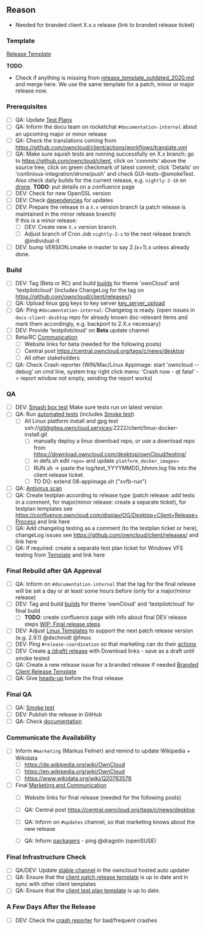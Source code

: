 ## Reason

* Needed for branded client X.x.x release (link to branded release ticket)

### Template
[Release Template](https://github.com/owncloud/client/blob/master/.github/release_template.md)

__TODO__:
* Check if anything is missing from [release_template_outdated_2020.md](https://github.com/owncloud/client/blob/master/.github/release_template_outdated_2020.md) and merge here. We use the same template for a patch, minor or major release now.

### Prerequisites

* [ ] QA: Update [Test Plans](https://confluence.owncloud.com/display/OG/Desktop+Client+Test+Plan+Maintenance)
* [ ] QA: Inform the docu team on rocketchat ``#documentation-internal`` about an upcoming major or minor release
* [ ] QA: Check the translations coming from https://github.com/owncloud/client/actions/workflows/translate.yml
* [ ] QA: Make sure squish tests are running successfully on X.x branch: go to https://github.com/owncloud/client, click on 'commits' above the source tree, click on green checkmark of latest commit, click 'Details' on 'continious-integration/drone/push' and check GUI-tests-@smokeTest. Also check daily builds for the current release, e.g. ``nightly-2-10`` on [drone](https://drone.owncloud.com/owncloud/client). __TODO__: put details on a confluence page
* [ ] DEV: Check for new OpenSSL version 
* [ ] DEV: Check [dependencies](https://confluence.owncloud.com/display/OG/Dependencies) for updates
* [ ] DEV: Prepare the release in a `X.x` version branch (a patch release is maintained in the minor release branch)
   <br/>If this *is* a minor release:
   * [ ] DEV: Create new `X.x` version branch.
   * [ ] Adjust branch of Cron Job `nightly-2-x` to the next release branch  @individual-it
* [ ] DEV: bump VERSION.cmake in master to say 2.(x+1).x unless already done.

### Build

* [ ] DEV: Tag (Beta or RC) and build [builds](https://confluence.owncloud.com/display/OG/Build+and+Tags#BuildandTags-Sprintbuild) for theme 'ownCloud' and 'testpilotcloud' (includes ChangeLog for the tag on https://github.com/owncloud/client/releases/)
* [ ] QA: Upload linux gpg keys to key server [key_server_upload](https://gitea.owncloud.services/client/linux-docker-install/src/branch/master/key_server_upload.sh)
* [ ] QA: Ping ``#documentation-internal``: Changelog is ready. (open issues in ``docs-client-desktop`` repo for already known doc-relevant items and mark them accordingly, e.g. backport to 2.X.x necessary)
* [ ] DEV: Provide 'testpilotcloud' on **Beta** update channel
* [ ] Beta/RC [Communication](https://confluence.owncloud.com/display/OG/Marketing+and+Communication)
   * [ ] Website links for beta (needed for the following posts)
   * [ ] Central post https://central.owncloud.org/tags/c/news/desktop
   * [ ] All other stakeholders
* [ ] QA: Check Crash reporter (WIN/Mac/Linux Appimage: start 'owncloud --debug' on cmd line, system tray right click menu: 'Crash now - qt fatal' -> report window not empty, sending the report works)

### QA

* [ ] DEV: [Smash box test](https://drone.owncloud.com/owncloud/smashbox-testing) Make sure tests run on latest version 
* [ ] QA: Run [automated tests](https://confluence.owncloud.com/display/OG/Automated+Tests) (includes [Smoke test](https://confluence.owncloud.com/display/OG/Manual+Tests#ManualTests-DEVSmokeTest))
   * [ ] All Linux platform install and gpg test ssh://git@gitea.owncloud.services:2222/client/linux-docker-install.git
       * [ ] manually deploy a linux download repo, or use a download repo from https://download.owncloud.com/desktop/ownCloud/testing/
       * [ ] in defs.sh edit `repo=` and update `platform_docker_images=`
       * [ ] RUN.sh -> paste the log/test_YYYYMMDD_hhmm.log file into the client release ticket.
       * [ ] TO DO: extend 08-appimage.sh ("xvfb-run")
* [ ] QA: [Antivirus scan](https://confluence.owncloud.com/display/OG/Virus+Scanning)
* [ ] QA: Create testplan according to release type (patch release: add tests in a comment, for major/minor release: create a separate ticket), for testplan templates see https://confluence.owncloud.com/display/OG/Desktop+Client+Release+Process and link here
* [ ] QA: Add changelog testing as a comment (to the testplan ticket or here), changeLog issues see https://github.com/owncloud/client/releases/ and link here
* [ ] QA: If required: create a separate test plan ticket for Windows VFS testing from [Template](https://github.com/owncloud/QA/blob/master/Desktop/Test_Plan_VFS.md) and link here

### Final Rebuild after QA Approval

* [ ] QA: Inform on ``#documentation-internal`` that the tag for the final release will be set a day or at least some hours before (only for a major/minor release)
* [ ] DEV: Tag and build [builds](https://confluence.owncloud.com/display/OG/Build+and+Tags#BuildandTags-Sprintbuild) for theme 'ownCloud' and 'testpilotcloud' for final build 
     * [ ] __TODO__: create confluence page with info about final DEV release steps [WIP: Final release steps](https://confluence.owncloud.com/display/OG/WIP%3A+Final+release+steps+-+check+outdated+pages+first)
* [ ] DEV: Adjust [Linux Templates](https://confluence.owncloud.com/display/OG/Branching+Off#BranchingOff-Linuxtemplates) to support the next patch release version (e.g. 2.9.1) @dschmidt @fmoc
* [ ] DEV: Ping ``#release-coordination`` so that marketing can do their [actions](https://confluence.owncloud.com/display/OG/Marketing+and+Communication#MarketingandCommunication-Marketingtasks)
* [ ] DEV: Create [a (draft) release](https://github.com/owncloud/client/releases) with Download links - save as a draft until smoke tested
* [ ] QA: Create a new release issue for a branded release if needed [Branded Client Release Template](https://confluence.owncloud.com/pages/viewpage.action?spaceKey=OG&title=Desktop+Client+Release+Process)
* [ ] QA: Give [heads-up](https://confluence.owncloud.com/display/OG/Marketing+and+Communication#MarketingandCommunication-Heads-upbeforethefinalrelease) before the final release 

### Final QA

* [ ] QA: [Smoke test](https://confluence.owncloud.com/display/OG/Manual+Tests#ManualTests-SmokeTest)
* [ ] DEV: Publish the release in GitHub
* [ ] QA: Check [documentation](https://confluence.owncloud.com/display/OG/Documentation)

### Communicate the Availability
* [ ] Inform ``#marketing`` (Markus Feilner) and remind to update Wikipedia + Wikidata
  * [ ] https://de.wikipedia.org/wiki/OwnCloud
  * [ ] https://en.wikipedia.org/wiki/OwnCloud
  * [ ] https://www.wikidata.org/wiki/Q20763576
* [ ] Final [Marketing and Communication](https://confluence.owncloud.com/display/OG/Marketing+and+Communication)
   * [ ] Website links for final release (needed for the following posts)
   * [ ] QA: Central post https://central.owncloud.org/tags/c/news/desktop
   * [ ] QA: Inform on ``#updates`` channel, so that marketing knows about the new release
   * [ ] QA: Inform [packagers](https://confluence.owncloud.com/display/OG/Marketing+and+Communication#MarketingandCommunication-Packagers) - ping @dragotin (openSUSE)


### Final Infrastructure Check

* [ ] QA/DEV: Update [stable channel](https://confluence.owncloud.com/display/OG/Online+Updater%2C+Crash+reporter%2C+Transifex#OnlineUpdater,Crashreporter,Transifex-UpdatetheUpdater) in the owncloud hosted auto updater
* [ ] QA: Ensure that the [client patch release template](https://github.com/owncloud/client/blob/master/.github/patch_release_template.md) is up to date and in sync with other client templates
* [ ] QA: Ensure that the [client test plan template](https://github.com/owncloud/QA/blob/master/Desktop/Regression_Test_Plan_Patch_Release.md) is up to date.

### A Few Days After the Release

* [ ] DEV: Check the [crash reporter](https://confluence.owncloud.com/display/OG/Online+Updater%2C+Crash+reporter%2C+Transifex#OnlineUpdater,Crashreporter,Transifex-CrashReporter) for bad/frequent crashes
